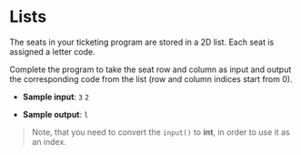 # Lists

The seats in your ticketing program are stored in a 2D list. Each seat is assigned a letter code.

Complete the program to take the seat row and column as input and output the corresponding code from the list (row and column indices start from 0).

- **Sample input**:
`3`
`2`

- **Sample output**:
`l`

> Note, that you need to convert the `input()` to **int**, in order to use it as an index.